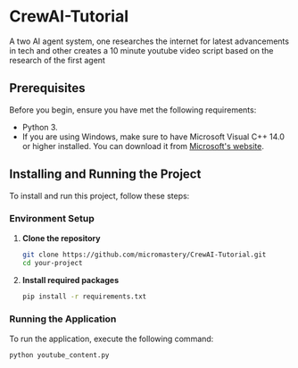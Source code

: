# CrewAI-Tutorial
A two AI agent system, one researches the internet for latest advancements in tech and other creates a 10 minute youtube video script based on the research of the first agent

## Prerequisites

Before you begin, ensure you have met the following requirements:
* Python 3.
* If you are using Windows, make sure to have Microsoft Visual C++ 14.0 or higher installed. You can download it from [Microsoft's website](https://visualstudio.microsoft.com/visual-cpp-build-tools/).


## Installing and Running the Project

To install and run this project, follow these steps:

### Environment Setup

1. **Clone the repository**

    ```bash
    git clone https://github.com/micromastery/CrewAI-Tutorial.git
    cd your-project
    ```

2. **Install required packages**

    ```bash
    pip install -r requirements.txt
    ```

### Running the Application

To run the application, execute the following command:
```bash
python youtube_content.py
```
